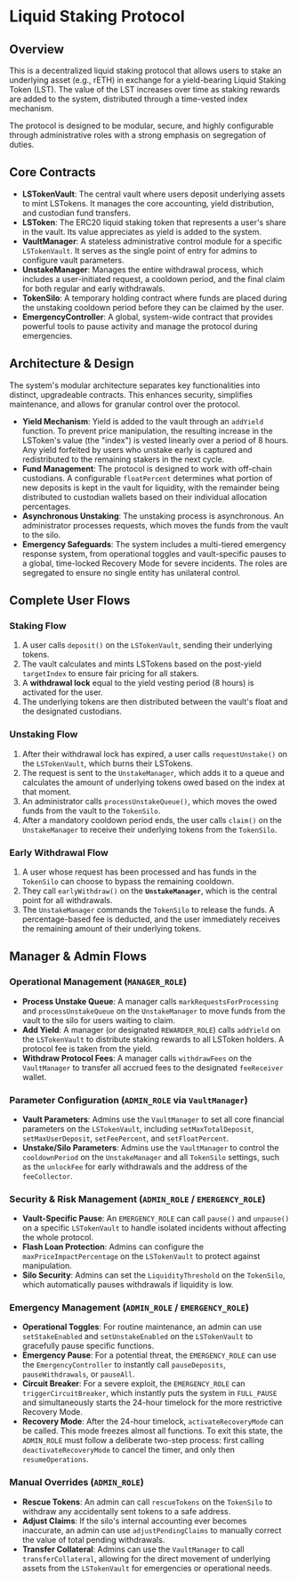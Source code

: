 # Liquid Staking Protocol

## Overview
This is a decentralized liquid staking protocol that allows users to stake an underlying asset (e.g., rETH) in exchange for a yield-bearing Liquid Staking Token (LST). The value of the LST increases over time as staking rewards are added to the system, distributed through a time-vested index mechanism.

The protocol is designed to be modular, secure, and highly configurable through administrative roles with a strong emphasis on segregation of duties.

## Core Contracts
* **LSTokenVault**: The central vault where users deposit underlying assets to mint LSTokens. It manages the core accounting, yield distribution, and custodian fund transfers.
* **LSToken**: The ERC20 liquid staking token that represents a user's share in the vault. Its value appreciates as yield is added to the system.
* **VaultManager**: A stateless administrative control module for a specific `LSTokenVault`. It serves as the single point of entry for admins to configure vault parameters.
* **UnstakeManager**: Manages the entire withdrawal process, which includes a user-initiated request, a cooldown period, and the final claim for both regular and early withdrawals.
* **TokenSilo**: A temporary holding contract where funds are placed during the unstaking cooldown period before they can be claimed by the user.
* **EmergencyController**: A global, system-wide contract that provides powerful tools to pause activity and manage the protocol during emergencies.

## Architecture & Design
The system's modular architecture separates key functionalities into distinct, upgradeable contracts. This enhances security, simplifies maintenance, and allows for granular control over the protocol.

* **Yield Mechanism**: Yield is added to the vault through an `addYield` function. To prevent price manipulation, the resulting increase in the LSToken's value (the "index") is vested linearly over a period of 8 hours. Any yield forfeited by users who unstake early is captured and redistributed to the remaining stakers in the next cycle.
* **Fund Management**: The protocol is designed to work with off-chain custodians. A configurable `floatPercent` determines what portion of new deposits is kept in the vault for liquidity, with the remainder being distributed to custodian wallets based on their individual allocation percentages.
* **Asynchronous Unstaking**: The unstaking process is asynchronous. An administrator processes requests, which moves the funds from the vault to the silo.
* **Emergency Safeguards**: The system includes a multi-tiered emergency response system, from operational toggles and vault-specific pauses to a global, time-locked Recovery Mode for severe incidents. The roles are segregated to ensure no single entity has unilateral control.

## Complete User Flows

### Staking Flow
1.  A user calls `deposit()` on the `LSTokenVault`, sending their underlying tokens.
2.  The vault calculates and mints LSTokens based on the post-yield `targetIndex` to ensure fair pricing for all stakers.
3.  A **withdrawal lock** equal to the yield vesting period (8 hours) is activated for the user.
4.  The underlying tokens are then distributed between the vault's float and the designated custodians.

### Unstaking Flow
1.  After their withdrawal lock has expired, a user calls `requestUnstake()` on the `LSTokenVault`, which burns their LSTokens.
2.  The request is sent to the `UnstakeManager`, which adds it to a queue and calculates the amount of underlying tokens owed based on the index at that moment.
3.  An administrator calls `processUnstakeQueue()`, which moves the owed funds from the vault to the `TokenSilo`.
4.  After a mandatory cooldown period ends, the user calls `claim()` on the `UnstakeManager` to receive their underlying tokens from the `TokenSilo`.

### Early Withdrawal Flow
1.  A user whose request has been processed and has funds in the `TokenSilo` can choose to bypass the remaining cooldown.
2.  They call `earlyWithdraw()` on the **`UnstakeManager`**, which is the central point for all withdrawals.
3.  The `UnstakeManager` commands the `TokenSilo` to release the funds. A percentage-based fee is deducted, and the user immediately receives the remaining amount of their underlying tokens.

## Manager & Admin Flows

### Operational Management (`MANAGER_ROLE`)
* **Process Unstake Queue**: A manager calls `markRequestsForProcessing` and `processUnstakeQueue` on the `UnstakeManager` to move funds from the vault to the silo for users waiting to claim.
* **Add Yield**: A manager (or designated `REWARDER_ROLE`) calls `addYield` on the `LSTokenVault` to distribute staking rewards to all LSToken holders. A protocol fee is taken from the yield.
* **Withdraw Protocol Fees**: A manager calls `withdrawFees` on the `VaultManager` to transfer all accrued fees to the designated `feeReceiver` wallet.

### Parameter Configuration (`ADMIN_ROLE` via `VaultManager`)
* **Vault Parameters**: Admins use the `VaultManager` to set all core financial parameters on the `LSTokenVault`, including `setMaxTotalDeposit`, `setMaxUserDeposit`, `setFeePercent`, and `setFloatPercent`.
* **Unstake/Silo Parameters**: Admins use the `VaultManager` to control the `cooldownPeriod` on the `UnstakeManager` and all `TokenSilo` settings, such as the `unlockFee` for early withdrawals and the address of the `feeCollector`.

### Security & Risk Management (`ADMIN_ROLE` / `EMERGENCY_ROLE`)
* **Vault-Specific Pause**: An `EMERGENCY_ROLE` can call `pause()` and `unpause()` on a specific `LSTokenVault` to handle isolated incidents without affecting the whole protocol.
* **Flash Loan Protection**: Admins can configure the `maxPriceImpactPercentage` on the `LSTokenVault` to protect against manipulation.
* **Silo Security**: Admins can set the `LiquidityThreshold` on the `TokenSilo`, which automatically pauses withdrawals if liquidity is low.

### Emergency Management (`ADMIN_ROLE` / `EMERGENCY_ROLE`)
* **Operational Toggles**: For routine maintenance, an admin can use `setStakeEnabled` and `setUnstakeEnabled` on the `LSTokenVault` to gracefully pause specific functions.
* **Emergency Pause**: For a potential threat, the `EMERGENCY_ROLE` can use the `EmergencyController` to instantly call `pauseDeposits`, `pauseWithdrawals`, or `pauseAll`.
* **Circuit Breaker**: For a severe exploit, the `EMERGENCY_ROLE` can `triggerCircuitBreaker`, which instantly puts the system in `FULL_PAUSE` and simultaneously starts the 24-hour timelock for the more restrictive Recovery Mode.
* **Recovery Mode**: After the 24-hour timelock, `activateRecoveryMode` can be called. This mode freezes almost all functions. To exit this state, the `ADMIN_ROLE` must follow a deliberate two-step process: first calling `deactivateRecoveryMode` to cancel the timer, and only then `resumeOperations`.

### Manual Overrides (`ADMIN_ROLE`)
* **Rescue Tokens**: An admin can call `rescueTokens` on the `TokenSilo` to withdraw any accidentally sent tokens to a safe address.
* **Adjust Claims**: If the silo's internal accounting ever becomes inaccurate, an admin can use `adjustPendingClaims` to manually correct the value of total pending withdrawals.
* **Transfer Collateral**: Admins can use the `VaultManager` to call `transferCollateral`, allowing for the direct movement of underlying assets from the `LSTokenVault` for emergencies or operational needs.